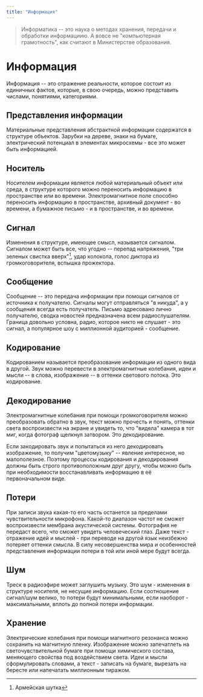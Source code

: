 ```yaml
---
title: "Информация"
---
```


> Информатика -- это наука о методах хранения, передачи и обработки информациию. А вовсе не "компьютерная грамотность", как считают в Министерстве образования.

# Информация
Информация -- это отражение реальности, которое состоит из единичных фактов, которые, в свою очередь, можно представить числами, понятиями, категориями. 

## Представления информации
Материальные представления абстрактной информации содержатся в структуре объектов. Зарубки на дереве, знаки на бумаге, электрический потенциал в элементах микросхемы - все это может быть информацией.

## Носитель
Носителем информации является любой материальный объект или среда, в структуре которого можно переносить информацию в пространстве или во времени. Электромагнитное поле способно переносить информацию в пространстве, архивный документ - во времени, а бумажное письмо - и в пространстве, и во времени. 

## Сигнал 
Изменения в структуре, имеющее смысл, называется сигналом. Сигналом может быть все, что угодно -- перепад напряжения, "три зеленых свистка вверх"[^1], удар колокола, голос диктора из громкоговорителя, вспышка прожектора.

[^1]: Армейская шутка

## Сообщение 
Сообщение -- это передача информации при помощи сигналов от источника к получателю. Сигналы могут отправляться "в никуда", а у сообщения всегда есть получатель. Письмо адресовано лично получателю, сводка новостей предназначена всем радиослушателям. Граница довольно условна, радио, которое никто не слушает - это сигнал, а популярное шоу с миллионной аудиторией - сообщение.

## Кодирование 
Кодированием называется преобразование информации из одного вида в другой. Звук можно перевести в электромагнитные колебания, идеи и мысли -- в слова, изображение -- в оттенки светового потока. Это кодирование.

## Декодирование 
Электромагнитные колебания при помощи громкоговорителя можно преобразовать обратно в звук, текст можно прочесть и понять, оттенки света воспроизвести на экране и увидеть то, что "видела" камера в тот миг, когда фотограф щелкнул затвором. Это декодирование.

Если закодировать звук и попытаться из него декодировать изображение, то получим "цветомузыку" -- явление интересное, но малополезное. Поэтому процессы кодирования и декодирования должны быть строго противоположным друг другу, чтобы можно быть при необходимости восстанавливать информацию в её первоначальном виде.

## Потери 
При записи звука какая-то его часть останется за пределами чувствительности микрофона. Какой-то диапазон частот не сможет воспроизвести мембрана акустической системы. Фотография не передаст всего, что сможет увидеть человеческий глаз. Даже текст - отражение идей и мыслей - при переводе на другой язык неизбежно потеряет оттенки смысла. В силу несовершенства мира и особенностей представления информации потери в той или иной мере будут всегда. 

## Шум 
Треск в радиоэфире может заглушить музыку. Это шум - изменения в структуре носителя, не несущие информацию. Если соотношение сигнал/шум велико, то потери будут минимальными, если наоборот - максимальными, вплоть до полной потери информации.

## Хранение 
Электрические колебания при помощи магнитного резонанса можно сохранить на магнитную пленку. Изображение можно запечатлеть на светочувствительной бумаге при помощи химического состава, меняющего свойства под воздействием света. Идеи и мысли сформулировать словами, а текст - записать на бумаге, вырезать на бересте или напечатать миллионным тиражом.
